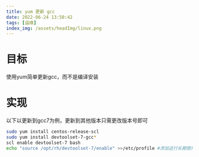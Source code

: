 ```yaml
---
title: yum 更新 gcc
date: 2022-06-24 13:50:42
tags: [运维]
index_img: /assets/headImg/linux.png
---
```


# 目标

使用yum简单更新gcc，而不是编译安装

<!--more-->

# 实现

以下以更新到gcc7为例，更新到其他版本只需更改版本号即可

```sh
sudo yum install centos-release-scl
sudo yum install devtoolset-7-gcc*
scl enable devtoolset-7 bash
echo "source /opt/rh/devtoolset-7/enable" >>/etc/profile #添加这行长期使用
```
